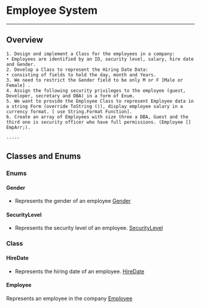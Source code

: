 # Employee System
----
## Overview
    1. Design and implement a Class for the employees in a company:
    • Employees are identified by an ID, security level, salary, hire date and Gender.
    2. Develop a Class to represent the Hiring Date Data:
    • consisting of fields to hold the day, month and Years.
    3. We need to restrict the Gender field to be only M or F [Male or Female] .
    4. Assign the following security privileges to the employee (guest, Developer, secretary and DBA) in a form of Enum.
    5. We want to provide the Employee Class to represent Employee data in a string Form (override ToString ()), display employee salary in a currency format. [ use String.Format Function].
    6. Create an array of Employees with size three a DBA, Guest and the third one is security officer who have full permissions. (Employee [] EmpArr;).

    -----

## Classes and Enums

### Enums
#### Gender

* Represents the gender of an employee
[Gender](https://github.com/d12o6aa/100DaysOfCoding/blob/master/002/Assignment_02/Program.cs)

#### SecurityLevel
* Represents the security level of an employee.
[SecurityLevel](https://github.com/d12o6aa/100DaysOfCoding/blob/master/002/Assignment_02/Program.cs)

### Class 

#### HireDate

* Represents the hiring date of an employee.
[HireDate](https://github.com/d12o6aa/100DaysOfCoding/blob/master/002/Assignment_02/HireDate.cs)


#### Employee
Represents an employee in the company 
[Employee](https://github.com/d12o6aa/100DaysOfCoding/blob/master/002/Assignment_02/Employee.cs)

